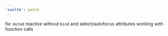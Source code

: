 ```yaml
---
'svelte': patch
---
```


fix: `muted` reactive without `bind` and select/autofocus attributes working with function calls
